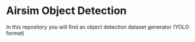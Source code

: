 # Airsim Object Detection
In this repository you will find an object detection dataset generator (YOLO format)